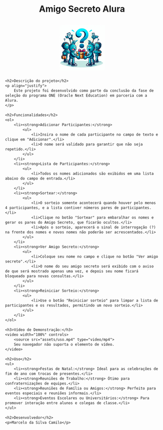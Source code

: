 <!DOCTYPE html>
<html lang="pt-br">
<head>
    <meta charset="UTF-8">
    <meta name="viewport" content="width=device-width, initial-scale=1.0">
    <title>Amigo Secreto Alura</title>
</head>
<body>
    <div align="center">
        <h1 align="center">
            Amigo Secreto Alura
            <br><br>
            <img src="assets/logo_amigo_secreto.png" alt="Logo Amigo Secreto" style="width: 150px; height: auto;">
        </h1>
    </div>

    <h2>Descrição do projeto</h2>
    <p align="justify">
        Este projeto foi desenvolvido como parte da conclusão da fase de seleção do programa ONE (Oracle Next Education) em parceria com a Alura. 
    </p>

    <h2>Funcionalidades</h2>
    <ol>
        <li><strong>Adicionar Participantes:</strong>
            <ul>
                <li>Insira o nome de cada participante no campo de texto e clique em "Adicionar".</li>
                <li>O nome será validado para garantir que não seja repetido.</li>
            </ul>
        </li>
        <li><strong>Lista de Participantes:</strong>
            <ul>
                <li>Todos os nomes adicionados são exibidos em uma lista abaixo do campo de entrada.</li>
            </ul>
        </li>
        <li><strong>Sortear:</strong>
            <ul>
                <li>O sorteio somente acontecerá quando houver pelo menos 4 participantes, e a lista contiver números pares de participantes.</li>
                <li>Clique no botão "Sortear" para embaralhar os nomes e gerar os pares do Amigo Secreto, que ficarão ocultos.</li>
                <li>Após o sorteio, aparecerá o sinal de interrogação (?) na frente dos nomes e novos nomes não poderão ser acrescentados.</li>
            </ul>
        </li>
        <li><strong>Ver Amigo Secreto:</strong>
            <ul>
                <li>Coloque seu nome no campo e clique no botão "Ver amigo secreto".</li>
                <li>O nome do seu amigo secreto será exibido com o aviso de que será mostrado apenas uma vez, e depois seu nome ficará bloqueado para novas consultas.</li>
            </ul>
        </li>
        <li><strong>Reiniciar Sorteio:</strong>
            <ul>
                <li>Use o botão "Reiniciar sorteio" para limpar a lista de participantes e os resultados, permitindo um novo sorteio.</li>
            </ul>
        </li>
    </ol>

    <h3>Vídeo de Demonstração:</h3>
    <video width="100%" controls>
        <source src="assets/uso.mp4" type="video/mp4">
        Seu navegador não suporta o elemento de vídeo.
    </video>

    <h2>Uso</h2>
    <ul>
        <li><strong>Festas de Natal:</strong> Ideal para as celebrações de fim de ano com trocas de presentes.</li>
        <li><strong>Reuniões de Trabalho:</strong> Ótimo para confraternizações de equipes.</li>
        <li><strong>Reuniões de Família ou Amigos:</strong> Perfeito para eventos especiais e reuniões informais.</li>
        <li><strong>Eventos Escolares ou Universitários:</strong> Para promover interação entre alunos e colegas de classe.</li>
    </ul>

    <h2>Desenvolvedor</h2>
    <p>Marcelo da Silva Camilo</p>
</body>
</html>
